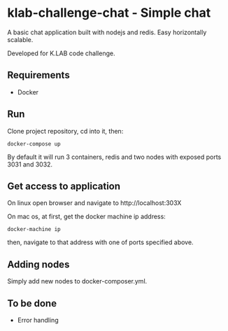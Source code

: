 klab-challenge-chat - Simple chat
=======

A basic chat application built with nodejs and redis.
Easy horizontally scalable.

Developed for K.LAB code challenge.

## Requirements

- Docker

## Run

Clone project repository, cd into it, then:
```
docker-compose up
```

By default it will run 3 containers, redis and two nodes with exposed ports 3031 and 3032.

## Get access to application

On linux open browser and navigate to http://localhost:303X

On mac os, at first, get the docker machine ip address:
```
docker-machine ip
```

then, navigate to that address with one of ports specified above.

## Adding nodes

Simply add new nodes to docker-composer.yml.

## To be done

- Error handling





